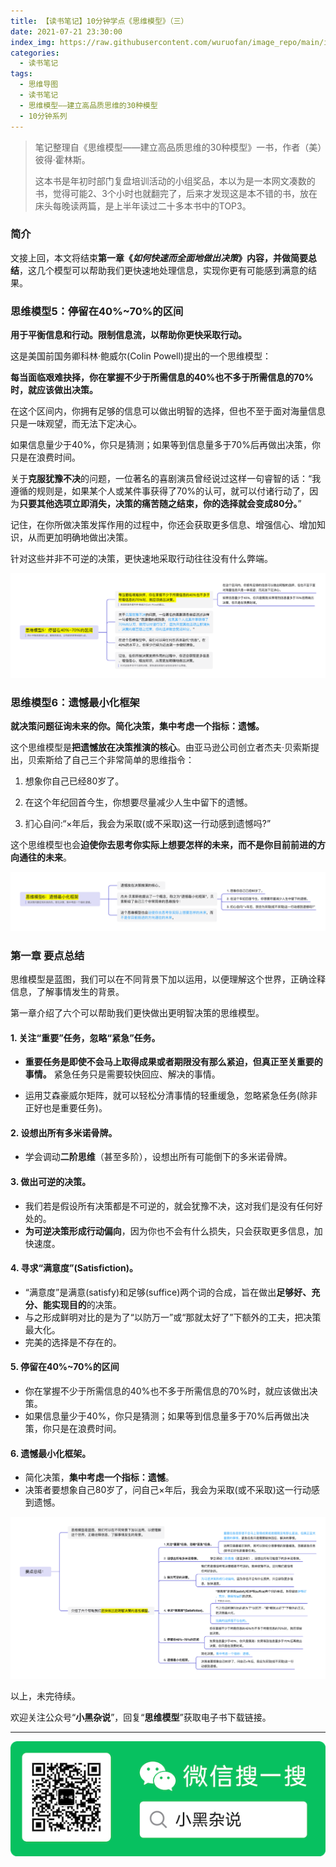 ```yaml
---
title: 【读书笔记】10分钟学点《思维模型》（三）
date: 2021-07-21 23:30:00
index_img: https://raw.githubusercontent.com/wuruofan/image_repo/main/img/%E6%80%9D%E7%BB%B4.jpeg
categories:
  - 读书笔记
tags:
  - 思维导图
  - 读书笔记
  - 思维模型——建立高品质思维的30种模型
  - 10分钟系列
---
```



> 笔记整理自《思维模型——建立高品质思维的30种模型》一书，作者（美）彼得·霍林斯。
>
> 这本书是年初时部门复盘培训活动的小组奖品，本以为是一本网文凑数的书，觉得可能2、3个小时也就翻完了，后来才发现这是本不错的书，放在床头每晚读两篇，是上半年读过二十多本书中的TOP3。



### 简介

文接上回，本文将结束**第一章《*如何快速而全面地做出决策*》**内容，并做**简要总结**，这几个模型可以帮助我们更快速地处理信息，实现你更有可能感到满意的结果。



### 思维模型5：停留在40%~70%的区间

**用于平衡信息和行动。限制信息流，以帮助你更快采取行动。**



这是美国前国务卿科林·鲍威尔(Colin Powell)提出的一个思维模型：

**每当面临艰难抉择，你在掌握不少于所需信息的40%也不多于所需信息的70%时，就应该做出决策。**



在这个区间内，你拥有足够的信息可以做出明智的选择，但也不至于面对海量信息只是一味观望，而无法下定决心。

如果信息量少于40%，你只是猜测；如果等到信息量多于70%后再做出决策，你只是在浪费时间。



关于**克服犹豫不决**的问题，一位著名的喜剧演员曾经说过这样一句睿智的话：“我遵循的规则是，如果某个人或某件事获得了70%的认可，就可以付诸行动了，因为**只要其他选项立即消失，决策的痛苦随之结束，你的选择就会变成80分。**”



记住，在你所做决策发挥作用的过程中，你还会获取更多信息、增强信心、增加知识，从而更加明确地做出决策。

针对这些并非不可逆的决策，更快速地采取行动往往没有什么弊端。



![思维模型5：停留在40%_70%的区间](https://raw.githubusercontent.com/wuruofan/image_repo/main/img/%E6%80%9D%E7%BB%B4%E6%A8%A1%E5%9E%8B5%EF%BC%9A%E5%81%9C%E7%95%99%E5%9C%A840%25_70%25%E7%9A%84%E5%8C%BA%E9%97%B4.png)



### 思维模型6：遗憾最小化框架

**就决策问题征询未来的你。简化决策，集中考虑一个指标：遗憾。**


这个思维模型是**把遗憾放在决策推演的核心**。由亚马逊公司创立者杰夫·贝索斯提出，贝索斯给了自己三个非常简单的思维指令：

1. 想象你自己已经80岁了。

2. 在这个年纪回首今生，你想要尽量减少人生中留下的遗憾。

3. 扪心自问:“×年后，我会为采取(或不采取)这一行动感到遗憾吗?”

这个思维模型也会**迫使你去思考你实际上想要怎样的未来，而不是你目前前进的方向通往的未来**。

![思维模型6：遗憾最小化框架](https://raw.githubusercontent.com/wuruofan/image_repo/main/img/%E6%80%9D%E7%BB%B4%E6%A8%A1%E5%9E%8B6%EF%BC%9A%E9%81%97%E6%86%BE%E6%9C%80%E5%B0%8F%E5%8C%96%E6%A1%86%E6%9E%B6.png)



### 第一章 要点总结

思维模型是蓝图，我们可以在不同背景下加以运用，以便理解这个世界，正确诠释信息，了解事情发生的背景。



第一章介绍了六个可以帮助我们更快做出更明智决策的思维模型。



#### 1. 关注“重要”任务，忽略“紧急”任务。

- **重要任务是即使不会马上取得成果或者期限没有那么紧迫，但真正至关重要的事情。** 紧急任务只是需要较快回应、解决的事情。

- 运用艾森豪威尔矩阵，就可以轻松分清事情的轻重缓急，忽略紧急任务(除非正好也是重要任务)。

#### 2. 设想出所有多米诺骨牌。

- 学会调动**二阶思维**（甚至多阶），设想出所有可能倒下的多米诺骨牌。

#### 3. 做出可逆的决策。

- 我们若是假设所有决策都是不可逆的，就会犹豫不决，这对我们是没有任何好处的。
- **为可逆决策形成行动偏向**，因为你也不会有什么损失，只会获取更多信息，加快速度。

#### 4. 寻求“满意度”(Satisfiction)。

- “满意度”是满意(satisfy)和足够(suffice)两个词的合成，旨在做出**足够好、充分、能实现目的**的决策。
- 与之形成鲜明对比的是为了“以防万一”或“那就太好了”下额外的工夫，把决策最大化。
- 完美的选择是不存在的。

#### 5. 停留在40%~70%的区间

- 你在掌握不少于所需信息的40%也不多于所需信息的70%时，就应该做出决策。
- 如果信息量少于40%，你只是猜测；如果等到信息量多于70%后再做出决策，你只是在浪费时间。

#### 6. 遗憾最小化框架。

- 简化决策，**集中考虑一个指标：遗憾**。
- 决策者要想象自己80岁了，问自己×年后，我会为采取(或不采取)这一行动感到遗憾。



![思维模型_第一章_要点总结](https://raw.githubusercontent.com/wuruofan/image_repo/main/img/%E6%80%9D%E7%BB%B4%E6%A8%A1%E5%9E%8B_%E7%AC%AC%E4%B8%80%E7%AB%A0_%E8%A6%81%E7%82%B9%E6%80%BB%E7%BB%93.png)



<p>
以上，未完待续。

欢迎关注公众号“**小黑杂说**”，回复“**思维模型**”获取电子书下载链接。
<p>

---

![小黑杂说](https://raw.githubusercontent.com/wuruofan/wuruofan.github.io/master/img/qr-wechat-large.png)

